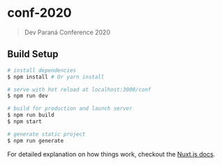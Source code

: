# conf-2020

> Dev Paraná Conference 2020

## Build Setup

```bash
# install dependencies
$ npm install # Or yarn install

# serve with hot reload at localhost:3000/conf
$ npm run dev

# build for production and launch server
$ npm run build
$ npm start

# generate static project
$ npm run generate
```

For detailed explanation on how things work, checkout the [Nuxt.js docs](https://github.com/nuxt/nuxt.js).
